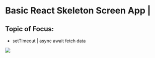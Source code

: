 # Basic React Skeleton Screen App | 


## Topic of Focus:
- setTimeout | async await fetch data 


<img src="./src/img/demo.png">